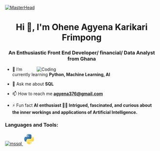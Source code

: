 [![MasterHead](https://th.bing.com/th/id/R.581190db42066db7895977ce3b0c24bf?rik=N7mIZdmMCxMTKw&pid=ImgRaw&r=0)](https://rishavchanda.io)  
<h1 align="center">Hi 👋, I'm Ohene Agyena Karikari Frimpong</h1>
<h3 align="center">An Enthusiastic Front End Developer/ financial/ Data Analyst from Ghana</h3>
<img align="right" alt="Coding" width="400" src="https://www.bing.com/th/id/OGC.fc71635c7f1b09ed30413f59bb749582?pid=1.7&rurl=https%3a%2f%2fcdn.dribbble.com%2fusers%2f20368%2fscreenshots%2f4012238%2fdata_scene.gif&ehk=ECXtJw2tY6eCGzPJwDsu%2f9t8tB%2fvV%2bIUsxiCEq0QX84%3d">

- 🌱 I’m currently learning **Python, Machine Learning, AI**

- 💬 Ask me about **SQL**

- 📫 How to reach me **agyena376@gmail.com**

- ⚡ Fun fact **AI enthusiast 🤖💡 Intrigued, fascinated, and curious about the inner workings and applications of Artificial Intelligence.**

<p align="left">
</p>

<h3 align="left">Languages and Tools:</h3>
<p align="left"> <a href="https://www.microsoft.com/en-us/sql-server" target="_blank" rel="noreferrer"> <img src="https://www.svgrepo.com/show/303229/microsoft-sql-server-logo.svg" alt="mssql" width="40" height="40"/> </a> <a href="https://www.python.org" target="_blank" rel="noreferrer"> <img src="https://raw.githubusercontent.com/devicons/devicon/master/icons/python/python-original.svg" alt="python" width="40" height="40"/> </a> </p>
